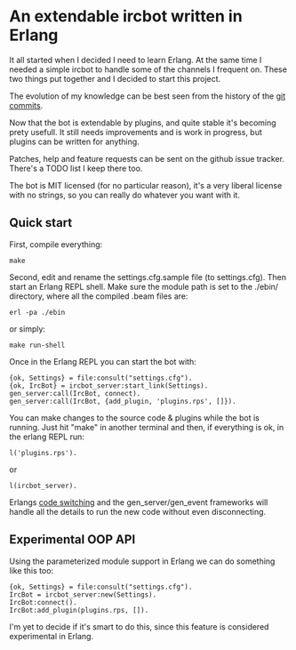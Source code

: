 An extendable ircbot written in Erlang
======================================

It all started when I decided I need to learn Erlang. At the same time I needed
a simple ircbot to handle some of the channels I frequent on. These two things
put together and I decided to start this project.

The evolution of my knowledge can be best seen from the history of the [git
commits][commits].

[commits]: http://github.com/gdamjan/erlang-irc-bot/commits/master

Now that the bot is extendable by plugins, and quite stable it's becoming prety
usefull. It still needs improvements and is work in progress, but plugins can
be written for anything.


Patches, help and feature requests can be sent on the github issue tracker.
There's a TODO list I keep there too.


The bot is MIT licensed (for no particular reason), it's a very liberal license
with no strings, so you can really do whatever you want with it.


Quick start
-----------

First, compile everything:

    make

Second, edit and rename the settings.cfg.sample file (to settings.cfg). Then start
an Erlang REPL shell. Make sure the module path is set to the ./ebin/
directory, where all the compiled .beam files are:

    erl -pa ./ebin

or simply:

    make run-shell

Once in the Erlang REPL you can start the bot with:

    {ok, Settings} = file:consult("settings.cfg").
    {ok, IrcBot} = ircbot_server:start_link(Settings).
    gen_server:call(IrcBot, connect).
    gen_server:call(IrcBot, {add_plugin, 'plugins.rps', []}).

You can make changes to the source code & plugins while the bot is running.
Just hit "make" in another terminal and then, if everything is ok, in the erlang REPL run:

    l('plugins.rps').

or

    l(ircbot_server).

Erlangs [code switching][code switching] and the gen_server/gen_event frameworks
will handle all the details to run the new code without even disconnecting.

[code switching]: http://en.wikipedia.org/wiki/Erlang_%28programming_language%29#Hot_code_loading_and_modules

Experimental OOP API
--------------------

Using the parameterized module support in Erlang we can do something like this
too:

    {ok, Settings} = file:consult("settings.cfg").
    IrcBot = ircbot_server:new(Settings).
    IrcBot:connect().
    IrcBot:add_plugin(plugins.rps, []).

I'm yet to decide if it's smart to do this, since this feature is considered
experimental in Erlang.
